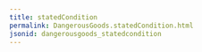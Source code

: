 ```yaml
---
title: statedCondition
permalink: DangerousGoods.statedCondition.html
jsonid: dangerousgoods_statedcondition
---
```

